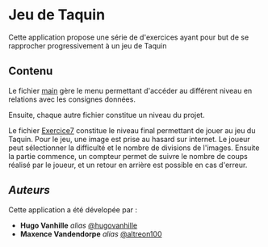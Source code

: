 # Jeu de Taquin

Cette application propose une série de d'exercices ayant pour but de se rapprocher progressivement à un jeu de Taquin

## Contenu

Le fichier [main](https://github.com/altreon100/AMSE/blob/master/tp2/lib/main.dart) gère le menu permettant d'accéder au différent niveau en relations avec les consignes données.

Ensuite, chaque autre fichier constitue un niveau du projet.

Le fichier [Exercice7](https://github.com/altreon100/AMSE/blob/master/tp2/lib/Exercice7.dart) constitue le niveau final permettant de jouer au jeu du Taquin. Pour le jeu, une image est prise au hasard sur internet. Le joueur peut sélectionner la difficulté et le nombre de divisions de l'images. Ensuite la partie commence, un compteur permet de suivre le nombre de coups réalisé par le joueur, et un retour en arrière est possible en cas d'erreur.



## _Auteurs_

Cette application a été dévelopée par :

* **Hugo Vanhille** _alias_ [@hugovanhille](https://github.com/hugovanhille)
* **Maxence Vandendorpe** _alias_ [@altreon100](https://github.com/altreon100)
